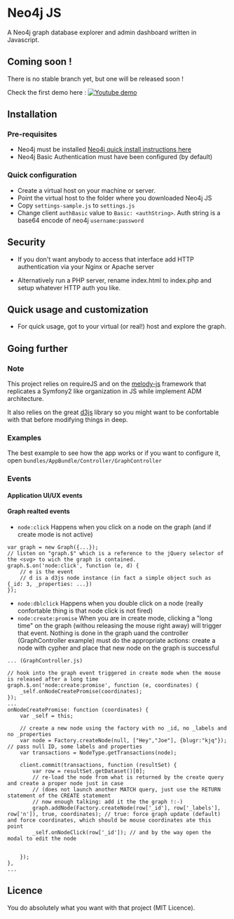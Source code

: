 # Neo4j JS

A Neo4j graph database explorer and admin dashboard written in Javascript.

## Coming soon !
There is no stable branch yet, but one will be released soon !

Check the first demo here :
[![Youtube demo](https://i.ytimg.com/vi/kKJzLi-7p_U/1.jpg?time=1451155728744)](https://youtu.be/kKJzLi-7p_U)

## Installation

### Pre-requisites

- Neo4j must be installed [Neo4j quick install instructions here](https://www.digitalocean.com/community/tutorials/how-to-install-neo4j-on-an-ubuntu-vps)
- Neo4j Basic Authentication must have been configured (by default)

### Quick configuration

- Create a virtual host on your machine or server.
- Point the virtual host to the folder where you downloaded Neo4j JS
- Copy `settings-sample.js` to `settings.js`
- Change client `authBasic` value to `Basic: <authString>`. Auth string is a base64 encode of neo4j `username:password`

## Security

- If you don't want anybody to access that interface add HTTP authentication via your Nginx or Apache server

- Alternatively run a PHP server, rename index.html to index.php and setup whatever HTTP auth you like.

## Quick usage and customization
- For quick usage, got to your virtual (or real!) host and explore the graph.


## Going further

### Note

This project relies on requireJS and on the [melody-js](https://github.com/adadgio/melody-js) framework that replicates a Symfony2 like organization in JS while implement ADM architecture.

It also relies on the great [d3js](http://d3js.org) library so you might want to be confortable with that before modifying things in deep.

### Examples

The best example to see how the app works or if you want to configure it, open `bundles/AppBundle/Controller/GraphController`

### Events

#### Application UI/UX events

#### Graph realted events
- `node:click` Happens when you click on a node on the graph (and if create mode is not active)
```
var graph = new Graph({...});
// listen on "graph.$" which is a reference to the jQuery selector of the <svg> to wich the graph is contained.
graph.$.on('node:click', function (e, d) {
    // e is the event
    // d is a d3js node instance (in fact a simple object such as {_id: 3, _properties: ...})
});
```
- `node:dblclick` Happens when you double click on a node (really confortable thing is that node click is not fired)
- `node:create:promise` When you are in create mode, clicking a "long time" on the graph (withou releasing the mouse right away) will trigger that event. Nothing is done in the graph uand the controller (GraphController example) must do the appropriate actions: create a node with cypher and place that new node on the graph is successful
```
... (GraphController.js)

// hook into the graph event triggered in create mode when the mouse is released after a long time
graph.$.on('node:create:promise', function (e, coordinates) {
    _self.onNodeCreatePromise(coordinates);
});
...
onNodeCreatePromise: function (coordinates) {
    var _self = this;

    // create a new node using the factory with no _id, no _labels and no _properties
    var node = Factory.createNode(null, ["Hey","Joe"], {blugr:"kjq"}); // pass null ID, some labels and properties
    var transactions = NodeType.getTransactions(node);

    client.commit(transactions, function (resultSet) {
        var row = resultSet.getDataset()[0];
        // re-load the node from what is returned by the create query and create a proper node just in case
        // (does not launch another MATCH query, just use the RETURN statement of the CREATE statement
        // now enough talking: add it the the graph !:-)
        graph.addNode(Factory.createNode(row['_id'], row['_labels'], row['n']), true, coordinates); // true: force graph update (default) and force coordinates, which should be mouse coordinates ate this point
        _self.onNodeClick(row['_id']); // and by the way open the modal to edit the node


    });
},
...
```

## Licence

You do absolutely what you want with that project (MIT Licence).
